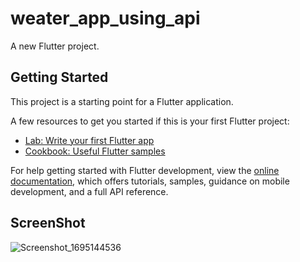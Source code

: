 # weater_app_using_api

A new Flutter project.

## Getting Started

This project is a starting point for a Flutter application.

A few resources to get you started if this is your first Flutter project:

- [Lab: Write your first Flutter app](https://docs.flutter.dev/get-started/codelab)
- [Cookbook: Useful Flutter samples](https://docs.flutter.dev/cookbook)

For help getting started with Flutter development, view the
[online documentation](https://docs.flutter.dev/), which offers tutorials,
samples, guidance on mobile development, and a full API reference.

## ScreenShot

![Screenshot_1695144536](https://github.com/MohamedAEleanany/Weather-App/assets/116359570/12cf66d9-178a-4dfc-9c9b-9809ba99fe1b)

